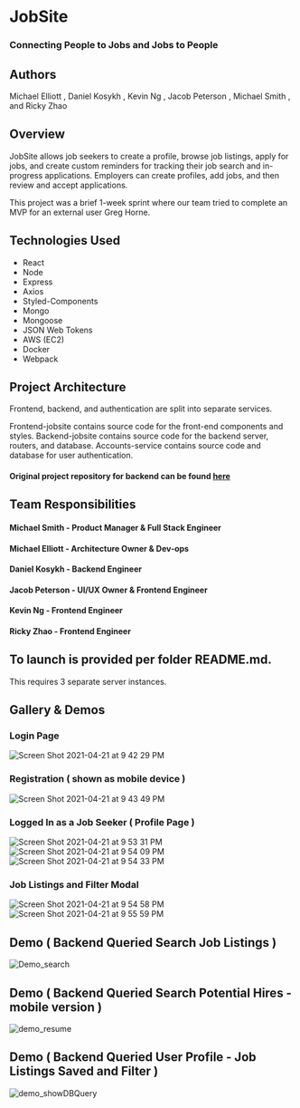 # JobSite
### Connecting People to Jobs and Jobs to People

## Authors
Michael Elliott , Daniel Kosykh , Kevin Ng , Jacob Peterson , Michael Smith , and Ricky Zhao

## Overview
JobSite allows job seekers to create a profile, browse job listings, apply for jobs, and create custom reminders for tracking their job search and in-progress applications. Employers can create profiles, add jobs, and then review and accept applications.

This project was a brief 1-week sprint where our team tried to complete an MVP for an external user Greg Horne.

## Technologies Used

- React
- Node
- Express
- Axios
- Styled-Components
- Mongo
- Mongoose
- JSON Web Tokens
- AWS (EC2)
- Docker
- Webpack

## Project Architecture

Frontend, backend, and authentication are split into separate services.

Frontend-jobsite contains source code for the front-end components and styles.
Backend-jobsite contains source code for the backend server, routers, and database.
Accounts-service contains source code and database for user authentication.

#### Original project repository for backend can be found [here](https://github.com/BlueOcean-2021/backend-jobsite)

## Team Responsibilities

#### Michael Smith - Product Manager & Full Stack Engineer

#### Michael Elliott - Architecture Owner & Dev-ops

#### Daniel Kosykh - Backend Engineer

#### Jacob Peterson - UI/UX Owner & Frontend Engineer

#### Kevin Ng - Frontend Engineer

#### Ricky Zhao - Frontend Engineer

## To launch is provided per folder README.md.
This requires 3 separate server instances.

## Gallery & Demos

### Login Page
![Screen Shot 2021-04-21 at 9 42 29 PM](https://user-images.githubusercontent.com/14881563/115656750-958c9f00-a2ea-11eb-9671-8576c1cb9937.png)

### Registration ( shown as mobile device )
![Screen Shot 2021-04-21 at 9 43 49 PM](https://user-images.githubusercontent.com/14881563/115656798-ab01c900-a2ea-11eb-9e79-7e3f8183fef2.png)

### Logged In as a Job Seeker ( Profile Page )
![Screen Shot 2021-04-21 at 9 53 31 PM](https://user-images.githubusercontent.com/14881563/115657601-05e7f000-a2ec-11eb-83fb-b04598eb0979.png)
![Screen Shot 2021-04-21 at 9 54 09 PM](https://user-images.githubusercontent.com/14881563/115657654-1c8e4700-a2ec-11eb-9c98-272da77a9ba5.png)
![Screen Shot 2021-04-21 at 9 54 33 PM](https://user-images.githubusercontent.com/14881563/115657681-2a43cc80-a2ec-11eb-8978-00e15c66f532.png)

### Job Listings and Filter Modal
![Screen Shot 2021-04-21 at 9 54 58 PM](https://user-images.githubusercontent.com/14881563/115657716-39c31580-a2ec-11eb-8888-0942c51a2d1e.png)
![Screen Shot 2021-04-21 at 9 55 59 PM](https://user-images.githubusercontent.com/14881563/115657808-60814c00-a2ec-11eb-916b-c37e61eadaf7.png)

## Demo ( Backend Queried Search Job Listings )
![Demo_search](https://user-images.githubusercontent.com/14881563/115658187-206e9900-a2ed-11eb-8e48-ff5676a78e1d.gif)

## Demo ( Backend Queried Search Potential Hires - mobile version )
![demo_resume](https://user-images.githubusercontent.com/14881563/115658987-b1923f80-a2ee-11eb-9f8f-a9f26b505aa6.gif)

## Demo ( Backend Queried User Profile - Job Listings Saved and Filter )
![demo_showDBQuery](https://user-images.githubusercontent.com/14881563/115658591-e81b8a80-a2ed-11eb-9777-55e0d5467642.gif)



